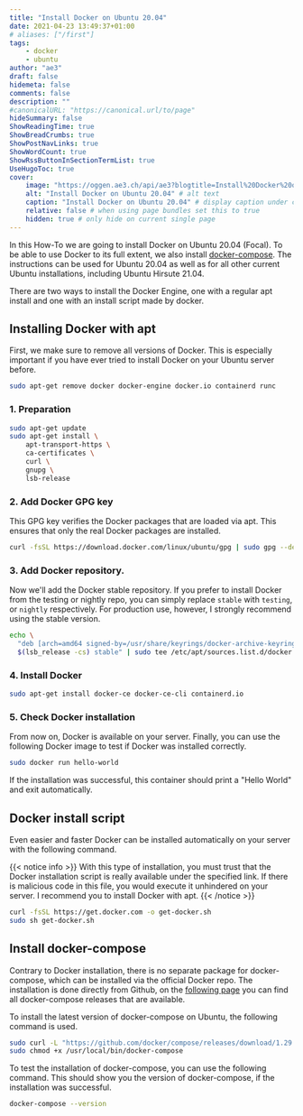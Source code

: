 ```yaml
---
title: "Install Docker on Ubuntu 20.04"
date: 2021-04-23 13:49:37+01:00
# aliases: ["/first"]
tags:
    - docker
    - ubuntu
author: "ae3"
draft: false
hidemeta: false
comments: false
description: ""
#canonicalURL: "https://canonical.url/to/page"
hideSummary: false
ShowReadingTime: true
ShowBreadCrumbs: true
ShowPostNavLinks: true
ShowWordCount: true
ShowRssButtonInSectionTermList: true
UseHugoToc: true
cover:
    image: "https://oggen.ae3.ch/api/ae3?blogtitle=Install%20Docker%20on%20Ubuntu%2020.04" # image path/url
    alt: "Install Docker on Ubuntu 20.04" # alt text
    caption: "Install Docker on Ubuntu 20.04" # display caption under cover
    relative: false # when using page bundles set this to true
    hidden: true # only hide on current single page
---
```

In this How-To we are going to install Docker on Ubuntu 20.04 (Focal). To be able to use Docker to its full extent, we also install [docker-compose](https://docs.docker.com/compose/).
The instructions can be used for Ubuntu 20.04 as well as for all other current Ubuntu installations, including Ubuntu Hirsute 21.04.

There are two ways to install the Docker Engine, one with a regular apt install and one with an install script made by docker.

## Installing Docker with apt
First, we make sure to remove all versions of Docker. This is especially important if you have ever tried to install Docker on your Ubuntu server before.
```bash
sudo apt-get remove docker docker-engine docker.io containerd runc
````
### 1. Preparation
```bash
sudo apt-get update
sudo apt-get install \
    apt-transport-https \
    ca-certificates \
    curl \
    gnupg \
    lsb-release
```
### 2. Add Docker GPG key
This GPG key verifies the Docker packages that are loaded via apt. This ensures that only the real Docker packages are installed.
```bash
curl -fsSL https://download.docker.com/linux/ubuntu/gpg | sudo gpg --dearmor -o /usr/share/keyrings/docker-archive-keyring.gpg
````

### 3. Add Docker repository.
Now we'll add the Docker stable repository. If you prefer to install Docker from the testing or nightly repo, you can simply replace `stable` with `testing`, or `nightly` respectively. For production use, however, I strongly recommend using the stable version.
```bash
echo \
  "deb [arch=amd64 signed-by=/usr/share/keyrings/docker-archive-keyring.gpg] https://download.docker.com/linux/ubuntu \
  $(lsb_release -cs) stable" | sudo tee /etc/apt/sources.list.d/docker.list > /dev/null
```

### 4. Install Docker
```bash
sudo apt-get install docker-ce docker-ce-cli containerd.io
```
### 5. Check Docker installation
From now on, Docker is available on your server. Finally, you can use the following Docker image to test if Docker was installed correctly. 
```bash
sudo docker run hello-world
```
If the installation was successful, this container should print a "Hello World" and exit automatically.

## Docker install script
Even easier and faster Docker can be installed automatically on your server with the following command.

{{< notice info >}}
With this type of installation, you must trust that the Docker installation script is really available under the specified link. If there is malicious code in this file, you would execute it unhindered on your server. I recommend you to install Docker with apt.
{{< /notice >}}

```bash
curl -fsSL https://get.docker.com -o get-docker.sh
sudo sh get-docker.sh
```
## Install docker-compose
Contrary to Docker installation, there is no separate package for docker-compose, which can be installed via the official Docker repo.
The installation is done directly from Github, on the [following page](https://github.com/docker/compose/releases) you can find all docker-compose releases that are available. 

To install the latest version of docker-compose on Ubuntu, the following command is used.

```bash
sudo curl -L "https://github.com/docker/compose/releases/download/1.29.1/docker-compose-$(uname -s)-$(uname -m)" -o /usr/local/bin/docker-compose
sudo chmod +x /usr/local/bin/docker-compose
```
To test the installation of docker-compose, you can use the following command. This should show you the version of docker-compose, if the installation was successful. 
```bash
docker-compose --version
```
